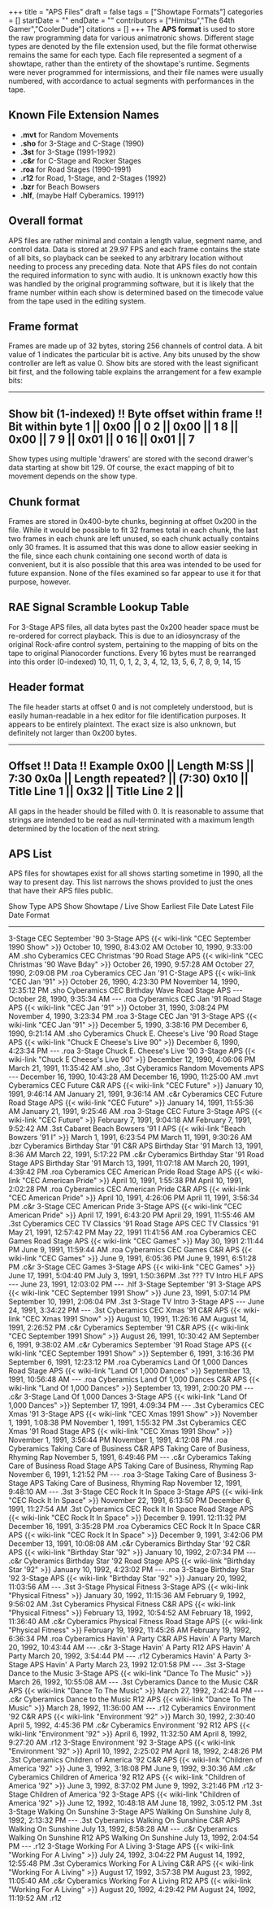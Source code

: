 +++
title = "APS Files"
draft = false
tags = ["Showtape Formats"]
categories = []
startDate = ""
endDate = ""
contributors = ["Himitsu","The 64th Gamer","CoolerDude"]
citations = []
+++
The **APS format** is used to store the raw programming data for various animatronic shows. Different stage types are denoted by the file extension used, but the file format otherwise remains the same for each type.
Each file represented a segment of a showtape, rather than the entirety of the showtape's runtime. Segments were never programmed for intermissions, and their file names were usually numbered, with accordance to actual segments with performances in the tape.

## Known File Extension Names

- **.mvt** for Random Movements
- **.sho** for 3-Stage and C-Stage (1990)
- **.3st** for 3-Stage (1991-1992)
- **.c&r** for C-Stage and Rocker Stages
- **.roa** for Road Stages (1990-1991)
- **.r12** for Road, 1-Stage, and 2-Stages (1992)
- **.bzr** for Beach Bowsers
- **.hlf**, (maybe Half Cyberamics. 1991?)

## Overall format

APS files are rather minimal and contain a length value, segment name, and control data. Data is stored at 29.97 FPS and each frame contains the state of all bits, so playback can be seeked to any arbitrary location without needing to process any preceding data.
Note that APS files do not contain the required information to sync with audio. It is unknown exactly how this was handled by the original programming software, but it is likely that the frame number within each show is determined based on the timecode value from the tape used in the editing system.

## Frame format

Frames are made up of 32 bytes, storing 256 channels of control data. A bit value of 1 indicates the particular bit is active. Any bits unused by the show controller are left as value 0. Show bits are stored with the least significant bit first, and the following table explains the arrangement for a few example bits:

  ---------------------------------------------------------------------
  Show bit (1-indexed) !! Byte offset within frame !! Bit within byte
  1 || 0x00 || 0
  2 || 0x00 || 1
  8 || 0x00 || 7
  9 || 0x01 || 0
  16 || 0x01 || 7
  ---------------------------------------------------------------------

Show types using multiple 'drawers' are stored with the second drawer's data starting at show bit 129. Of course, the exact mapping of bit to movement depends on the show type.

## Chunk format

Frames are stored in 0x400-byte chunks, beginning at offset 0x200 in the file. While it would be possible to fit 32 frames total in each chunk, the last two frames in each chunk are left unused, so each chunk actually contains only 30 frames. It is assumed that this was done to allow easier seeking in the file, since each chunk containing one second worth of data is convenient, but it is also possible that this area was intended to be used for future expansion. None of the files examined so far appear to use it for that purpose, however.

## RAE Signal Scramble Lookup Table

For 3-Stage APS files, all data bytes past the 0x200 header space must be re-ordered for correct playback. This is due to an idiosyncrasy of the original Rock-afire control system, pertaining to the mapping of bits on the tape to original Pianocorder functions.
Every 16 bytes must be rearranged into this order (0-indexed)
10, 11, 0, 1, 2, 3, 4, 12, 13, 5, 6, 7, 8, 9, 14, 15

## Header format

The file header starts at offset 0 and is not completely understood, but is easily human-readable in a hex editor for file identification purposes. It appears to be entirely plaintext. The exact size is also unknown, but definitely not larger than 0x200 bytes.

  ----------------------------------------
  Offset !! Data !! Example
  0x00 || Length M:SS || 7:30
  0x0a || Length repeated? || (7:30)
  0x10 || Title Line 1 ||
  0x32 || Title Line 2 ||
  ----------------------------------------

All gaps in the header should be filled with 0. It is reasonable to assume that strings are intended to be read as null-terminated with a maximum length determined by the location of the next string.

## APS List

APS files for showtapes exist for all shows starting sometime in 1990, all the way to present day. This list narrows the shows provided to just the ones that have their APS files public.

  Show Type    APS Show                                      Showtape / Live Show                                   Earliest File Date                Latest File Date                 Format
  ------------ --------------------------------------------- ------------------------------------------------------ --------------------------------- -------------------------------- ------------
  3-Stage      CEC September '90 3-Stage APS                {{< wiki-link "CEC September 1990 Show" >}}        October 10, 1990, 8:43:02 AM      October 10, 1990, 9:33:00 AM     .sho
  Cyberamics   CEC Christmas '90 Road Stage APS             {{< wiki-link "CEC Christmas '90 Wave Bday" >}}   October 26, 1990, 9:57:28 AM      October 27, 1990, 2:09:08 PM     .roa
  Cyberamics   CEC Jan '91 C-Stage APS                      {{< wiki-link "CEC Jan '91" >}}                   October 26, 1990, 4:23:30 PM      November 14, 1990, 12:35:12 PM   .sho
  Cyberamics   CEC Birthday Wave Road Stage APS              ---                                                  October 28, 1990, 9:35:34 AM      ---                            .roa
  Cyberamics   CEC Jan '91 Road Stage APS                   {{< wiki-link "CEC Jan '91" >}}                   October 31, 1990, 3:08:24 PM      November 4, 1990, 3:23:34 PM     .roa
  3-Stage      CEC Jan '91 3-Stage APS                      {{< wiki-link "CEC Jan '91" >}}                   December 5, 1990, 3:38:16 PM      December 6, 1990, 9:21:14 AM     .sho
  Cyberamics   Chuck E. Cheese's Live '90 Road Stage APS   {{< wiki-link "Chuck E Cheese's Live 90" >}}      December 6, 1990, 4:23:34 PM      ---                            .roa
  3-Stage      Chuck E. Cheese's Live '90 3-Stage APS      {{< wiki-link "Chuck E Cheese's Live 90" >}}      December 12, 1990, 4:06:06 PM     March 21, 1991, 11:35:42 AM      .sho, .3st
  Cyberamics   Random Movements APS                          ---                                                  December 16, 1990, 10:43:28 AM    December 16, 1990, 11:25:00 AM   .mvt
  Cyberamics   CEC Future C&R APS                            {{< wiki-link "CEC Future" >}}                     January 10, 1991, 9:46:14 AM      January 21, 1991, 9:36:14 AM     .c&r
  Cyberamics   CEC Future Road Stage APS                     {{< wiki-link "CEC Future" >}}                     January 14, 1991, 11:55:36 AM     January 21, 1991, 9:25:46 AM     .roa
  3-Stage      CEC Future 3-Stage APS                        {{< wiki-link "CEC Future" >}}                     February 7, 1991, 9:04:18 AM      February 7, 1991, 9:52:42 AM     .3st
  Cabaret      Beach Bowsers '91 I APS                      {{< wiki-link "Beach Bowzers '91 I" >}}           March 1, 1991, 6:23:54 PM         March 11, 1991, 9:30:26 AM       .bzr
  Cyberamics   Birthday Star '91 C&R APS                    Birthday Star '91                                     March 13, 1991, 8:36 AM           March 22, 1991, 5:17:22 PM       .c&r
  Cyberamics   Birthday Star '91 Road Stage APS             Birthday Star '91                                     March 13, 1991, 11:07:18 AM       March 20, 1991, 4:39:42 PM       .roa
  Cyberamics   CEC American Pride Road Stage APS             {{< wiki-link "CEC American Pride" >}}             April 10, 1991, 1:55:38 PM        April 10, 1991, 2:02:28 PM       .roa
  Cyberamics   CEC American Pride C&R APS                    {{< wiki-link "CEC American Pride" >}}             April 10, 1991, 4:26:06 PM        April 11, 1991, 3:56:34 PM       .c&r
  3-Stage      CEC American Pride 3-Stage APS                {{< wiki-link "CEC American Pride" >}}             April 17, 1991, 6:43:20 PM        April 29, 1991, 11:55:46 AM      .3st
  Cyberamics   CEC TV Classics '91 Road Stage APS           CEC TV Classics '91                                   May 21, 1991, 12:57:42 PM         May 22, 1991 11:41:56 AM         .roa
  Cyberamics   CEC Games Road Stage APS                      {{< wiki-link "CEC Games" >}}                      May 30, 1991 2:11:44 PM           June 9, 1991, 11:59:44 AM        .roa
  Cyberamics   CEC Games C&R APS                             {{< wiki-link "CEC Games" >}}                      June 9, 1991, 6:05:36 PM          June 9, 1991, 6:51:28 PM         .c&r
  3-Stage      CEC Games 3-Stage APS                         {{< wiki-link "CEC Games" >}}                      June 17, 1991, 5:04:40 PM         July 3, 1991, 1:50:36PM          .3st
  ???          TV Intro HLF APS                              ---                                                  June 23, 1991, 12:03:02 PM        ---                            .hlf
  3-Stage      September '91 3-Stage APS                    {{< wiki-link "CEC September 1991 Show" >}}        June 23, 1991, 5:07:14 PM         September 10, 1991, 2:06:04 PM   .3st
  3-Stage      TV Intro 3-Stage APS                          ---                                                  June 24, 1991, 3:34:22 PM         ---                            .3st
  Cyberamics   CEC Xmas '91 C&R APS                         {{< wiki-link "CEC Xmas 1991 Show" >}}             August 10, 1991, 11:26:16 AM      August 14, 1991, 2:26:52 PM      .c&r
  Cyberamics   September '91 C&R APS                        {{< wiki-link "CEC September 1991 Show" >}}        August 26, 1991, 10:30:42 AM      September 6, 1991, 9:38:02 AM    .c&r
  Cyberamics   September '91 Road Stage APS                 {{< wiki-link "CEC September 1991 Show" >}}        September 6, 1991, 3:16:36 PM     September 6, 1991, 12:23:12 PM   .roa
  Cyberamics   Land Of 1,000 Dances Road Stage APS           {{< wiki-link "Land Of 1,000 Dances" >}}           September 13, 1991, 10:56:48 AM   ---                            .roa
  Cyberamics   Land Of 1,000 Dances C&R APS                  {{< wiki-link "Land Of 1,000 Dances" >}}           September 13, 1991, 2:00:20 PM    ---                            .c&r
  3-Stage      Land Of 1,000 Dances 3-Stage APS              {{< wiki-link "Land Of 1,000 Dances" >}}           September 17, 1991, 4:09:34 PM    ---                            .3st
  Cyberamics   CEC Xmas '91 3-Stage APS                     {{< wiki-link "CEC Xmas 1991 Show" >}}             November 1, 1991, 1:08:38 PM      November 1, 1991, 1:55:32 PM     .3st
  Cyberamics   CEC Xmas '91 Road Stage APS                  {{< wiki-link "CEC Xmas 1991 Show" >}}             November 1, 1991, 3:56:44 PM      November 1, 1991, 4:12:08 PM     .roa
  Cyberamics   Taking Care of Business C&R APS               Taking Care of Business, Rhyming Rap                   November 5, 1991, 6:49:46 PM      ---                            .c&r
  Cyberamics   Taking Care of Business Road Stage APS        Taking Care of Business, Rhyming Rap                   November 6, 1991, 1:21:52 PM      ---                            .roa
  3-Stage      Taking Care of Business 3-Stage APS           Taking Care of Business, Rhyming Rap                   November 12, 1991, 9:48:10 AM     ---                            .3st
  3-Stage      CEC Rock It In Space 3-Stage APS              {{< wiki-link "CEC Rock It In Space" >}}           November 22, 1991, 6:13:50 PM     December 6, 1991, 11:27:54 AM    .3st
  Cyberamics   CEC Rock It In Space Road Stage APS           {{< wiki-link "CEC Rock It In Space" >}}           December 9. 1991. 12:11:32 PM     December 16, 1991, 3:35:28 PM    .roa
  Cyberamics   CEC Rock It In Space C&R APS                  {{< wiki-link "CEC Rock It In Space" >}}           December 9, 1991, 3:42:06 PM      December 13, 1991, 10:08:08 AM   .c&r
  Cyberamics   Birthday Star '92 C&R APS                    {{< wiki-link "Birthday Star '92" >}}             January 10, 1992, 2:07:34 PM      ---                            .c&r
  Cyberamics   Birthday Star '92 Road Stage APS             {{< wiki-link "Birthday Star '92" >}}             January 10, 1992, 4:23:02 PM      ---                            .roa
  3-Stage      Birthday Star '92 3-Stage APS                {{< wiki-link "Birthday Star '92" >}}             January 20, 1992, 11:03:56 AM     ---                            .3st
  3-Stage      Physical Fitness 3-Stage APS                  {{< wiki-link "Physical Fitness" >}}               January 30, 1992, 11:15:36 AM     February 9, 1992, 9:56:02 AM     .3st
  Cyberamics   Physical Fitness C&R APS                      {{< wiki-link "Physical Fitness" >}}               February 13, 1992, 10:54:52 AM    February 18, 1992, 11:36:40 AM   .c&r
  Cyberamics   Physical Fitness Road Stage APS               {{< wiki-link "Physical Fitness" >}}               February 19, 1992, 11:45:26 AM    February 19, 1992, 6:36:34 PM    .roa
  Cyberamics   Havin' A Party C&R APS                       Havin' A Party                                        March 20, 1992, 10:43:44 AM       ---                            .c&r
  3-Stage      Havin' A Party R12 APS                       Havin' A Party                                        March 20, 1992, 3:54:44 PM        ---                            .r12
  Cyberamics   Havin' A Party 3-Stage APS                   Havin' A Party                                        March 23, 1992 12:01:58 PM        ---                            .3st
  3-Stage      Dance to the Music 3-Stage APS                {{< wiki-link "Dance To The Music" >}}             March 26, 1992, 10:55:08 AM       ---                            .3st
  Cyberamics   Dance to the Music C&R APS                    {{< wiki-link "Dance To The Music" >}}             March 27, 1992, 2:42:44 PM        ---                            .c&r
  Cyberamics   Dance to the Music R12 APS                    {{< wiki-link "Dance To The Music" >}}             March 28, 1992, 11:36:00 AM       ---                            .r12
  Cyberamics   Environment '92 C&R APS                      {{< wiki-link "Environment '92" >}}               March 30, 1992, 2:30:40           April 5, 1992, 4:45:36 PM        .c&r
  Cyberamics   Environment '92 R12 APS                      {{< wiki-link "Environment '92" >}}               April 6, 1992, 11:32:50 AM        April 8, 1992, 9:27:20 AM        .r12
  3-Stage      Environment '92 3-Stage APS                  {{< wiki-link "Environment '92" >}}               April 10, 1992, 2:25:02 PM        April 18, 1992, 2:48:26 PM       .3st
  Cyberamics   Children of America '92 C&R APS              {{< wiki-link "Children of America '92" >}}       June 3, 1992, 3:18:08 PM          June 9, 1992, 9:30:36 AM         .c&r
  Cyberamics   Children of America '92 R12 APS              {{< wiki-link "Children of America '92" >}}       June 3, 1992, 8:37:02 PM          June 9, 1992, 3:21:46 PM         .r12
  3-Stage      Children of America '92 3-Stage APS          {{< wiki-link "Children of America '92" >}}       June 12, 1992, 10:48:18 AM        June 18, 1992, 3:05:12 PM        .3st
  3-Stage      Walking On Sunshine 3-Stage APS               Walking On Sunshine                                    July 8, 1992, 2:13:32 PM          ---                            .3st
  Cyberamics   Walking On Sunshine C&R APS                   Walking On Sunshine                                    July 13, 1992, 8:58:28 AM         ---                            .c&r
  Cyberamics   Walking On Sunshine R12 APS                   Walking On Sunshine                                    July 13, 1992, 2:04:54 PM         ---                            .r12
  3-Stage      Working For A Living 3-Stage APS              {{< wiki-link "Working For A Living" >}}           July 24, 1992, 3:04:22 PM         August 14, 1992, 12:55:48 PM     .3st
  Cyberamics   Working For A Living C&R APS                  {{< wiki-link "Working For A Living" >}}           August 17, 1992, 3:57:38 PM       August 23, 1992, 11:05:40 AM     .c&r
  Cyberamics   Working For A Living R12 APS                  {{< wiki-link "Working For A Living" >}}           August 20, 1992, 4:29:42 PM       August 24, 1992, 11:19:52 AM     .r12
